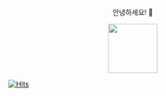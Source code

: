 <p align="center">안녕하세요! 👋</center>
<p align="center"><img src="https://i.imgur.com/pwP1M5o.gif" width="100" height="100"></p>


[![Hits](https://hits.seeyoufarm.com/api/count/incr/badge.svg?url=https%3A%2F%2Fgithub.com%2Fsanhee&count_bg=%2379C83D&title_bg=%23555555&icon=pinboard.svg&icon_color=%23E7E7E7&title=hit&edge_flat=false)](https://hits.seeyoufarm.com)



<!--
**sanhee/sanhee** is a ✨ _special_ ✨ repository because its `README.md` (this file) appears on your GitHub profile.

Here are some ideas to get you started:

- 🔭 I’m currently working on ...
- 🌱 I’m currently learning ...
- 👯 I’m looking to collaborate on ...
- 🤔 I’m looking for help with ...
- 💬 Ask me about ...
- 📫 How to reach me: ...
- 😄 Pronouns: ...
- ⚡ Fun fact: ...
-->

